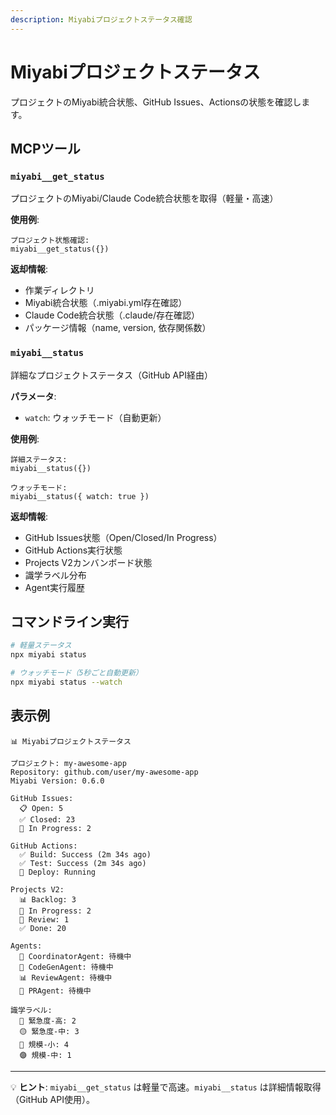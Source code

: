 ```yaml
---
description: Miyabiプロジェクトステータス確認
---
```


# Miyabiプロジェクトステータス

プロジェクトのMiyabi統合状態、GitHub Issues、Actionsの状態を確認します。

## MCPツール

### `miyabi__get_status`
プロジェクトのMiyabi/Claude Code統合状態を取得（軽量・高速）

**使用例**:
```
プロジェクト状態確認:
miyabi__get_status({})
```

**返却情報**:
- 作業ディレクトリ
- Miyabi統合状態（.miyabi.yml存在確認）
- Claude Code統合状態（.claude/存在確認）
- パッケージ情報（name, version, 依存関係数）

### `miyabi__status`
詳細なプロジェクトステータス（GitHub API経由）

**パラメータ**:
- `watch`: ウォッチモード（自動更新）

**使用例**:
```
詳細ステータス:
miyabi__status({})

ウォッチモード:
miyabi__status({ watch: true })
```

**返却情報**:
- GitHub Issues状態（Open/Closed/In Progress）
- GitHub Actions実行状態
- Projects V2カンバンボード状態
- 識学ラベル分布
- Agent実行履歴

## コマンドライン実行

```bash
# 軽量ステータス
npx miyabi status

# ウォッチモード（5秒ごと自動更新）
npx miyabi status --watch
```

## 表示例

```
📊 Miyabiプロジェクトステータス

プロジェクト: my-awesome-app
Repository: github.com/user/my-awesome-app
Miyabi Version: 0.6.0

GitHub Issues:
  📋 Open: 5
  ✅ Closed: 23
  🚧 In Progress: 2

GitHub Actions:
  ✅ Build: Success (2m 34s ago)
  ✅ Test: Success (2m 34s ago)
  🔄 Deploy: Running

Projects V2:
  📊 Backlog: 3
  🚧 In Progress: 2
  👀 Review: 1
  ✅ Done: 20

Agents:
  🤖 CoordinatorAgent: 待機中
  🧠 CodeGenAgent: 待機中
  📊 ReviewAgent: 待機中
  🚀 PRAgent: 待機中

識学ラベル:
  🔴 緊急度-高: 2
  🟡 緊急度-中: 3
  🔵 規模-小: 4
  🟣 規模-中: 1
```

---

💡 **ヒント**: `miyabi__get_status` は軽量で高速。`miyabi__status` は詳細情報取得（GitHub API使用）。
